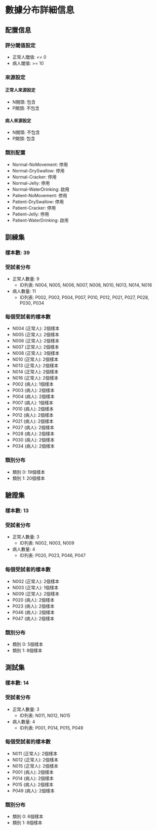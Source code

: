 # 數據分布詳細信息

## 配置信息

### 評分閾值設定
- 正常人閾值: <= 0
- 病人閾值: >= 10

### 來源設定
#### 正常人來源設定
- N開頭: 包含
- P開頭: 不包含

#### 病人來源設定
- N開頭: 不包含
- P開頭: 包含

### 類別配置
- Normal-NoMovement: 停用
- Normal-DrySwallow: 停用
- Normal-Cracker: 停用
- Normal-Jelly: 停用
- Normal-WaterDrinking: 啟用
- Patient-NoMovement: 停用
- Patient-DrySwallow: 停用
- Patient-Cracker: 停用
- Patient-Jelly: 停用
- Patient-WaterDrinking: 啟用

## 訓練集

### 樣本數: 39

### 受試者分布
- 正常人數量: 9
  - ID列表: N004, N005, N006, N007, N008, N010, N013, N014, N016
- 病人數量: 11
  - ID列表: P002, P003, P004, P007, P010, P012, P021, P027, P028, P030, P034

### 每個受試者的樣本數
- N004 (正常人): 2個樣本
- N005 (正常人): 2個樣本
- N006 (正常人): 2個樣本
- N007 (正常人): 2個樣本
- N008 (正常人): 3個樣本
- N010 (正常人): 2個樣本
- N013 (正常人): 2個樣本
- N014 (正常人): 2個樣本
- N016 (正常人): 2個樣本
- P002 (病人): 1個樣本
- P003 (病人): 2個樣本
- P004 (病人): 2個樣本
- P007 (病人): 1個樣本
- P010 (病人): 2個樣本
- P012 (病人): 2個樣本
- P021 (病人): 2個樣本
- P027 (病人): 2個樣本
- P028 (病人): 2個樣本
- P030 (病人): 2個樣本
- P034 (病人): 2個樣本

### 類別分布
- 類別 0: 19個樣本
- 類別 1: 20個樣本

## 驗證集

### 樣本數: 13

### 受試者分布
- 正常人數量: 3
  - ID列表: N002, N003, N009
- 病人數量: 4
  - ID列表: P020, P023, P046, P047

### 每個受試者的樣本數
- N002 (正常人): 2個樣本
- N003 (正常人): 1個樣本
- N009 (正常人): 2個樣本
- P020 (病人): 2個樣本
- P023 (病人): 2個樣本
- P046 (病人): 2個樣本
- P047 (病人): 2個樣本

### 類別分布
- 類別 0: 5個樣本
- 類別 1: 8個樣本

## 測試集

### 樣本數: 14

### 受試者分布
- 正常人數量: 3
  - ID列表: N011, N012, N015
- 病人數量: 4
  - ID列表: P001, P014, P015, P049

### 每個受試者的樣本數
- N011 (正常人): 2個樣本
- N012 (正常人): 2個樣本
- N015 (正常人): 2個樣本
- P001 (病人): 2個樣本
- P014 (病人): 2個樣本
- P015 (病人): 2個樣本
- P049 (病人): 2個樣本

### 類別分布
- 類別 0: 6個樣本
- 類別 1: 8個樣本

